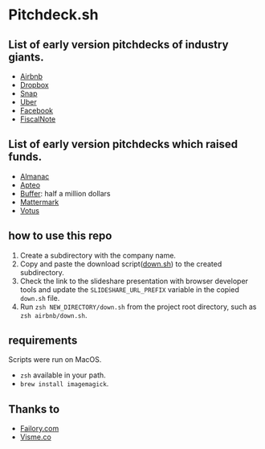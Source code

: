 # Pitchdeck.sh

## List of early version pitchdecks of industry giants.

- [Airbnb](airbnb/deck.pdf)
- [Dropbox](dropbox/deck.pdf)
- [Snap](snap/deck.pdf)
- [Uber](uber/deck.pdf)
- [Facebook](facebook/deck.pdf)
- [FiscalNote](fiscal_note/deck.pdf)

## List of early version pitchdecks which raised funds.
- [Almanac](almanac/deck.pdf)
- [Apteo](apteo/deck.pdf)
- [Buffer](buffer/deck.pdf): half a million dollars
- [Mattermark](mattermark/deck.pdf)
- [Votus](votus/deck.pdf)


## how to use this repo
1. Create a subdirectory with the company name.
2. Copy and paste the download script([down.sh](./down.sh)) to the created subdirectory.
3. Check the link to the slideshare presentation with browser developer tools and update the `SLIDESHARE_URL_PREFIX` variable in the copied `down.sh` file.
4. Run `zsh NEW_DIRECTORY/down.sh` from the project root directory, such as `zsh airbnb/down.sh`.

## requirements
Scripts were run on MacOS.
- `zsh` available in your path.
- `brew install imagemagick`.

## Thanks to
- [Failory.com](https://www.failory.com/pitch-deck)
- [Visme.co](https://visme.co/blog/best-pitch-decks/)